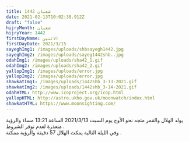```yaml
---
title: شعبان 1442
date: 2021-02-13T10:02:38.912Z
draft: "false"
hijryMonth: شعبان
hijryYear: 1442
firstDayName: الاثنين
firstDayDate: 2021/3/15
sayeghImg1: /images/uploads/shbsayegh1442.jpg
sayeghImg2: /images/uploads/sayeg1442shb..jpg
odahImg1: /images/uploads/sha42_1.gif
odahImg2: /images/uploads/sha42_2.gif
yallopImg1: /images/uploads/error.jpg
yallopImg2: /images/uploads/error.jpg
shawkatImg1: /images/uploads/1442shb_3-13-2021.gif
shawkatImg2: /images/uploads/1442shb_3-14-2021.gif
odahHTML: http://www.icoproject.org/icop.html
yallopHTML: http://astro.ukho.gov.uk/moonwatch/index.html
shawkatHTML: https://www.moonsighting.com/
---
```

يولد الهلال والقمر متجه نحو الأوج يوم السبت 2021/3/13 الساعة 13:21 مساء والرؤية متعذرة لعدم توفر الشروط .\
وفي الليلة التالية يمكث الهلال 57 دقيقة والرؤية ممكنة .